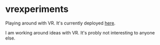 # vrexperiments

Playing around with VR. It's currently deployed [here](https://vrexperiments.vercel.app).

I am working around ideas with VR. It's probly not interesting to anyone else.